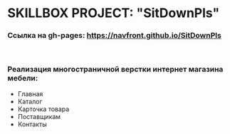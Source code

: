 # SKILLBOX PROJECT: "SitDownPls"

### Ссылка на gh-pages: https://navfront.github.io/SitDownPls

<br>

### Реализация многостраничной верстки интернет магазина мебели:

- Главная
- Каталог
- Карточка товара
- Поставщикам
- Контакты
